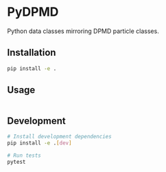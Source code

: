 # PyDPMD

Python data classes mirroring DPMD particle classes.

## Installation

```bash
pip install -e .
```

## Usage

```python
```

## Development

```bash
# Install development dependencies
pip install -e .[dev]

# Run tests
pytest
```
